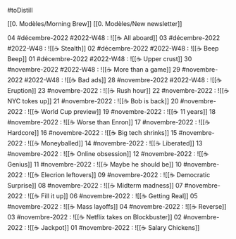 #toDistill

[[0. Modèles/Morning Brew]]
[[0. Modèles/New newsletter]]

04 #décembre-2022 #2022-W48 : ![[☕ All aboard]]
03 #décembre-2022 #2022-W48 : ![[☕ Stealth]]
02 #décembre-2022 #2022-W48 : ![[☕ Beep Beep]]
01 #décembre-2022 #2022-W48 : ![[☕ Upper crust]]
30 #novembre-2022 #2022-W48 : ![[☕ More than a game]]
29 #novembre-2022 #2022-W48 : ![[☕ Bad ads]]
28 #novembre-2022 #2022-W48 : ![[☕ Eruption]]
23 #novembre-2022 : ![[☕ Rush hour]]
22 #novembre-2022 : ![[☕ NYC tokes up]]
21 #novembre-2022 : ![[☕ Bob is back]]
20 #novembre-2022 : ![[☕ World Cup preview]]
19 #novembre-2022 : ![[☕ 11 years]]
18 #novembre-2022 : ![[☕ Worse than Enron]]
17 #novembre-2022 : ![[☕ Hardcore]]
16 #novembre-2022 : ![[☕ Big tech shrinks]]
15 #novembre-2022 : ![[☕ Moneyballed]]
14 #novembre-2022 : ![[☕ Liberated]]
13 #novembre-2022 : ![[☕ Online obsession]]
12 #novembre-2022 : ![[☕ Genius]]
11 #novembre-2022 : ![[☕ Maybe he should be]]
10 #novembre-2022 : ![[☕ Elecrion leftovers]]
09 #novembre-2022 : ![[☕ Democratic Surprise]]
08 #novembre-2022 : ![[☕ Midterm madness]]
07 #novembre-2022 : ![[☕ Fill it up]]
06 #novembre-2022 : ![[☕ Getting Real]]
05 #novembre-2022 : ![[☕ Mass layoffs]]
04 #novembre-2022 : ![[☕ Reverse]]
03 #novembre-2022 : ![[☕ Netflix takes on Blockbuster]]
02 #novembre-2022 : ![[☕ Jackpot]]
01 #novembre-2022 : ![[☕ Salary Chickens]]